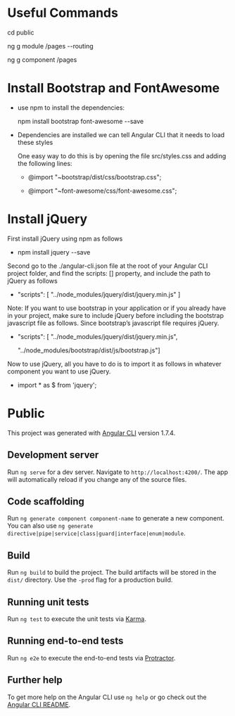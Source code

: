 
# Useful Commands

cd public

ng g module /pages --routing

ng g component /pages


# Install Bootstrap and FontAwesome

* use npm to install the dependencies:

  npm install bootstrap font-awesome --save

* Dependencies are installed we can tell Angular CLI that it needs to load these styles

  One easy way to do this is by opening the file src/styles.css and adding the following lines:

  * @import "~bootstrap/dist/css/bootstrap.css";

  * @import "~font-awesome/css/font-awesome.css";


# Install jQuery

First install jQuery using npm as follows

 * npm install jquery --save

Second go to the ./angular-cli.json file at the root of your Angular CLI project folder, and find the scripts: [] property, and include the path to jQuery as follows

 * "scripts": [ "../node_modules/jquery/dist/jquery.min.js" ]


Note: If you want to use bootstrap in your application or if you already have in your project, make sure to include jQuery before including the bootstrap javascript file as follows. Since bootstrap’s javascript file requires jQuery.

 * "scripts": [ "../node_modules/jquery/dist/jquery.min.js",

     "../node_modules/bootstrap/dist/js/bootstrap.js"]


Now to use jQuery, all you have to do is to import it as follows in whatever component you want to use jQuery.

 * import * as $ from 'jquery';




# Public

This project was generated with [Angular CLI](https://github.com/angular/angular-cli) version 1.7.4.

## Development server

Run `ng serve` for a dev server. Navigate to `http://localhost:4200/`. The app will automatically reload if you change any of the source files.

## Code scaffolding

Run `ng generate component component-name` to generate a new component. You can also use `ng generate directive|pipe|service|class|guard|interface|enum|module`.

## Build

Run `ng build` to build the project. The build artifacts will be stored in the `dist/` directory. Use the `-prod` flag for a production build.

## Running unit tests

Run `ng test` to execute the unit tests via [Karma](https://karma-runner.github.io).

## Running end-to-end tests

Run `ng e2e` to execute the end-to-end tests via [Protractor](http://www.protractortest.org/).

## Further help

To get more help on the Angular CLI use `ng help` or go check out the [Angular CLI README](https://github.com/angular/angular-cli/blob/master/README.md).
